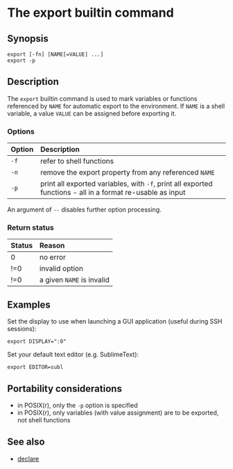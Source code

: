 # The export builtin command

## Synopsis

    export [-fn] [NAME[=VALUE] ...]
    export -p

## Description

The `export` builtin command is used to mark variables or functions
referenced by `NAME` for automatic export to the environment. If `NAME`
is a shell variable, a value `VALUE` can be assigned before exporting
it.

### Options

| Option | Description                                                                                                |
|:-------|:-----------------------------------------------------------------------------------------------------------|
| `-f`   | refer to shell functions                                                                                   |
| `-n`   | remove the export property from any referenced `NAME`                                                      |
| `-p`   | print all exported variables, with `-f`, print all exported functions - all in a format re-usable as input |

An argument of `--` disables further option processing.

### Return status

| Status | Reason                    |
|:-------|:--------------------------|
| 0      | no error                  |
| !=0    | invalid option            |
| !=0    | a given `NAME` is invalid |

## Examples

Set the display to use when launching a GUI application (useful during
SSH sessions):

    export DISPLAY=":0"

Set your default text editor (e.g. SublimeText):

    export EDITOR=subl

## Portability considerations

- in POSIX(r), only the `-p` option is specified
- in POSIX(r), only variables (with value assignment) are to be
  exported, not shell functions

## See also

- [declare](/commands/builtin/declare.md)
